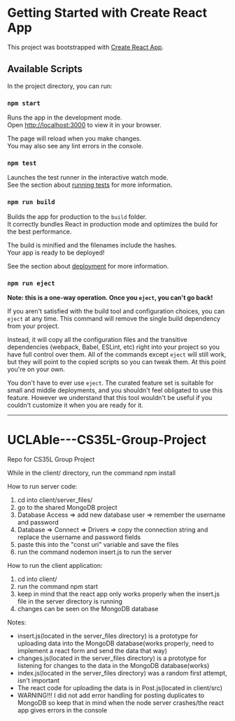 # Getting Started with Create React App

This project was bootstrapped with [Create React App](https://github.com/facebook/create-react-app).

## Available Scripts

In the project directory, you can run:

### `npm start`

Runs the app in the development mode.\
Open [http://localhost:3000](http://localhost:3000) to view it in your browser.

The page will reload when you make changes.\
You may also see any lint errors in the console.

### `npm test`

Launches the test runner in the interactive watch mode.\
See the section about [running tests](https://facebook.github.io/create-react-app/docs/running-tests) for more information.

### `npm run build`

Builds the app for production to the `build` folder.\
It correctly bundles React in production mode and optimizes the build for the best performance.

The build is minified and the filenames include the hashes.\
Your app is ready to be deployed!

See the section about [deployment](https://facebook.github.io/create-react-app/docs/deployment) for more information.

### `npm run eject`

**Note: this is a one-way operation. Once you `eject`, you can't go back!**

If you aren't satisfied with the build tool and configuration choices, you can `eject` at any time. This command will remove the single build dependency from your project.

Instead, it will copy all the configuration files and the transitive dependencies (webpack, Babel, ESLint, etc) right into your project so you have full control over them. All of the commands except `eject` will still work, but they will point to the copied scripts so you can tweak them. At this point you're on your own.

You don't have to ever use `eject`. The curated feature set is suitable for small and middle deployments, and you shouldn't feel obligated to use this feature. However we understand that this tool wouldn't be useful if you couldn't customize it when you are ready for it.

-----------------------------------------------------------------------------------------------------------
# UCLAble---CS35L-Group-Project
Repo for CS35L Group Project

While in the client/ directory, run the command npm install

How to run server code:
  1. cd into client/server_files/
  3. go to the shared MongoDB project
  4. Database Access => add new database user => remember the username and password
  5. Database => Connect => Drivers => copy the connection string and replace the username and password fields
  6. paste this into the "const uri" variable and save the files
  7. run the command nodemon insert.js to run the server

How to run the client application:
  1. cd into client/
  2. run the command npm start
  3. keep in mind that the react app only works properly when the insert.js file in the server directory is running
  4. changes can be seen on the MongoDB database

Notes:
  - insert.js(located in the server_files directory) is a prototype for uploading data into the MongoDB database(works properly, need to implement a react form and send the data that way)
  - changes.js(located in the server_files directory) is a prototype for listening for changes to the data in the MongoDB database(works)
  - index.js(located in the server_files directory) was a random first attempt, isn't important
  - The react code for uploading the data is in Post.js(located in client/src)
  - WARNING!!! I did not add error handling for posting duplicates to MongoDB so keep that in mind when the node server crashes/the react app gives errors in the console

  

